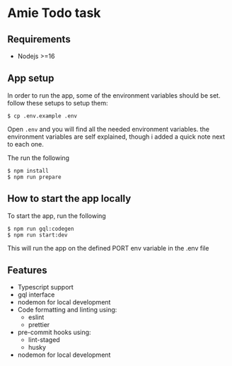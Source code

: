 # Amie Todo task

## Requirements

- Nodejs >=16

## App setup

In order to run the app, some of the environment variables should be set. follow these setups to setup them:

```
$ cp .env.example .env
```

Open `.env` and you will find all the needed environment variables. the environment variables are self explained, though i added a quick note next to each one.

The run the following

```
$ npm install
$ npm run prepare
```

## How to start the app locally

To start the app, run the following

```
$ npm run gql:codegen
$ npm run start:dev
```

This will run the app on the defined PORT env variable in the .env file

## Features

- Typescript support
- gql interface
- nodemon for local development
- Code formatting and linting using:
  - eslint
  - prettier
- pre-commit hooks using:
  - lint-staged
  - husky
- nodemon for local development
